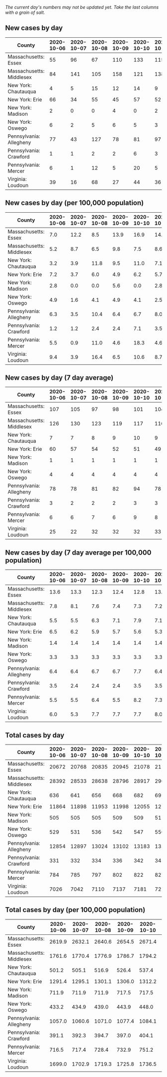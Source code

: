 _The current day's numbers may not be updated yet. Take the last columns with a grain of salt._
## New cases by day

| County | 2020-10-06 | 2020-10-07 | 2020-10-08 | 2020-10-09 | 2020-10-10 | 2020-10-11 | 2020-10-12 |
| --- | --- | --- | --- | --- | --- | --- | --- |
| Massachusetts: Essex | 55 | 96 | 67 | 110 | 133 | 115 |  |
| Massachusetts: Middlesex | 84 | 141 | 105 | 158 | 121 | 138 |  |
| New York: Chautauqua | 4 | 5 | 15 | 12 | 14 | 9 |  |
| New York: Erie | 66 | 34 | 55 | 45 | 57 | 52 |  |
| New York: Madison | 2 | 0 | 0 | 4 | 0 | 2 |  |
| New York: Oswego | 6 | 2 | 5 | 6 | 5 | 3 |  |
| Pennsylvania: Allegheny | 77 | 43 | 127 | 78 | 81 | 97 | 82 |
| Pennsylvania: Crawford | 1 | 1 | 2 | 2 | 6 | 3 | 10 |
| Pennsylvania: Mercer | 6 | 1 | 12 | 5 | 20 | 5 | 4 |
| Virginia: Loudoun | 39 | 16 | 68 | 27 | 44 | 36 | 42 |

## New cases by day (per 100,000 population)

| County | 2020-10-06 | 2020-10-07 | 2020-10-08 | 2020-10-09 | 2020-10-10 | 2020-10-11 | 2020-10-12 |
| --- | --- | --- | --- | --- | --- | --- | --- |
| Massachusetts: Essex | 7.0 | 12.2 | 8.5 | 13.9 | 16.9 | 14.6 |  |
| Massachusetts: Middlesex | 5.2 | 8.7 | 6.5 | 9.8 | 7.5 | 8.6 |  |
| New York: Chautauqua | 3.2 | 3.9 | 11.8 | 9.5 | 11.0 | 7.1 |  |
| New York: Erie | 7.2 | 3.7 | 6.0 | 4.9 | 6.2 | 5.7 |  |
| New York: Madison | 2.8 | 0.0 | 0.0 | 5.6 | 0.0 | 2.8 |  |
| New York: Oswego | 4.9 | 1.6 | 4.1 | 4.9 | 4.1 | 2.5 |  |
| Pennsylvania: Allegheny | 6.3 | 3.5 | 10.4 | 6.4 | 6.7 | 8.0 | 6.7 |
| Pennsylvania: Crawford | 1.2 | 1.2 | 2.4 | 2.4 | 7.1 | 3.5 | 11.8 |
| Pennsylvania: Mercer | 5.5 | 0.9 | 11.0 | 4.6 | 18.3 | 4.6 | 3.7 |
| Virginia: Loudoun | 9.4 | 3.9 | 16.4 | 6.5 | 10.6 | 8.7 | 10.2 |

## New cases by day (7 day average)

| County | 2020-10-06 | 2020-10-07 | 2020-10-08 | 2020-10-09 | 2020-10-10 | 2020-10-11 | 2020-10-12 |
| --- | --- | --- | --- | --- | --- | --- | --- |
| Massachusetts: Essex | 107 | 105 | 97 | 98 | 101 | 104 |  |
| Massachusetts: Middlesex | 126 | 130 | 123 | 119 | 117 | 116 |  |
| New York: Chautauqua | 7 | 7 | 8 | 9 | 10 | 9 |  |
| New York: Erie | 60 | 57 | 54 | 52 | 51 | 49 |  |
| New York: Madison | 1 | 1 | 1 | 1 | 1 | 1 |  |
| New York: Oswego | 4 | 4 | 4 | 4 | 4 | 4 |  |
| Pennsylvania: Allegheny | 78 | 78 | 81 | 82 | 94 | 78 | 84 |
| Pennsylvania: Crawford | 3 | 2 | 2 | 2 | 3 | 3 | 4 |
| Pennsylvania: Mercer | 6 | 6 | 7 | 6 | 9 | 8 | 8 |
| Virginia: Loudoun | 25 | 22 | 32 | 32 | 32 | 33 | 39 |

## New cases by day (7 day average per 100,000 population)

| County | 2020-10-06 | 2020-10-07 | 2020-10-08 | 2020-10-09 | 2020-10-10 | 2020-10-11 | 2020-10-12 |
| --- | --- | --- | --- | --- | --- | --- | --- |
| Massachusetts: Essex | 13.6 | 13.3 | 12.3 | 12.4 | 12.8 | 13.2 |  |
| Massachusetts: Middlesex | 7.8 | 8.1 | 7.6 | 7.4 | 7.3 | 7.2 |  |
| New York: Chautauqua | 5.5 | 5.5 | 6.3 | 7.1 | 7.9 | 7.1 |  |
| New York: Erie | 6.5 | 6.2 | 5.9 | 5.7 | 5.6 | 5.3 |  |
| New York: Madison | 1.4 | 1.4 | 1.4 | 1.4 | 1.4 | 1.4 |  |
| New York: Oswego | 3.3 | 3.3 | 3.3 | 3.3 | 3.3 | 3.3 |  |
| Pennsylvania: Allegheny | 6.4 | 6.4 | 6.7 | 6.7 | 7.7 | 6.4 | 6.9 |
| Pennsylvania: Crawford | 3.5 | 2.4 | 2.4 | 2.4 | 3.5 | 3.5 | 4.7 |
| Pennsylvania: Mercer | 5.5 | 5.5 | 6.4 | 5.5 | 8.2 | 7.3 | 7.3 |
| Virginia: Loudoun | 6.0 | 5.3 | 7.7 | 7.7 | 7.7 | 8.0 | 9.4 |

## Total cases by day

| County | 2020-10-06 | 2020-10-07 | 2020-10-08 | 2020-10-09 | 2020-10-10 | 2020-10-11 | 2020-10-12 |
| --- | --- | --- | --- | --- | --- | --- | --- |
| Massachusetts: Essex | 20672 | 20768 | 20835 | 20945 | 21078 | 21193 |  |
| Massachusetts: Middlesex | 28392 | 28533 | 28638 | 28796 | 28917 | 29055 |  |
| New York: Chautauqua | 636 | 641 | 656 | 668 | 682 | 691 |  |
| New York: Erie | 11864 | 11898 | 11953 | 11998 | 12055 | 12107 |  |
| New York: Madison | 505 | 505 | 505 | 509 | 509 | 511 |  |
| New York: Oswego | 529 | 531 | 536 | 542 | 547 | 550 |  |
| Pennsylvania: Allegheny | 12854 | 12897 | 13024 | 13102 | 13183 | 13280 | 13362 |
| Pennsylvania: Crawford | 331 | 332 | 334 | 336 | 342 | 345 | 355 |
| Pennsylvania: Mercer | 784 | 785 | 797 | 802 | 822 | 827 | 831 |
| Virginia: Loudoun | 7026 | 7042 | 7110 | 7137 | 7181 | 7217 | 7259 |

## Total cases by day (per 100,000 population)

| County | 2020-10-06 | 2020-10-07 | 2020-10-08 | 2020-10-09 | 2020-10-10 | 2020-10-11 | 2020-10-12 |
| --- | --- | --- | --- | --- | --- | --- | --- |
| Massachusetts: Essex | 2619.9 | 2632.1 | 2640.6 | 2654.5 | 2671.4 | 2685.9 |  |
| Massachusetts: Middlesex | 1761.6 | 1770.4 | 1776.9 | 1786.7 | 1794.2 | 1802.8 |  |
| New York: Chautauqua | 501.2 | 505.1 | 516.9 | 526.4 | 537.4 | 544.5 |  |
| New York: Erie | 1291.4 | 1295.1 | 1301.1 | 1306.0 | 1312.2 | 1317.8 |  |
| New York: Madison | 711.9 | 711.9 | 711.9 | 717.5 | 717.5 | 720.3 |  |
| New York: Oswego | 433.2 | 434.9 | 439.0 | 443.9 | 448.0 | 450.4 |  |
| Pennsylvania: Allegheny | 1057.0 | 1060.6 | 1071.0 | 1077.4 | 1084.1 | 1092.1 | 1098.8 |
| Pennsylvania: Crawford | 391.1 | 392.3 | 394.7 | 397.0 | 404.1 | 407.7 | 419.5 |
| Pennsylvania: Mercer | 716.5 | 717.4 | 728.4 | 732.9 | 751.2 | 755.8 | 759.4 |
| Virginia: Loudoun | 1699.0 | 1702.9 | 1719.3 | 1725.8 | 1736.5 | 1745.2 | 1755.3 |
